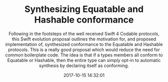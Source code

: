 ---
title: "Synthesizing Equatable and Hashable conformance"
subtitle: "Following in the footsteps of the well received Swift 4 Codable protocols, this Swift evolution proposal outlines the motivation for, and proposed implementation of, synthesized conformance to the Equatable and Hashable protocols. This is a really good proposal which would reduce the need for common boilerplate code. The idea is that if a types members all conform to Equatable or Hashable, then the entire type can simply opt-in to automatic synthesis by declaring itself as conforming."
tags: ["evolution","equatable","hashable"]
link: "https://github.com/apple/swift-evolution/blob/master/proposals/0185-synthesize-equatable-hashable.md"
date: "2017-10-15 14:32:01"
---